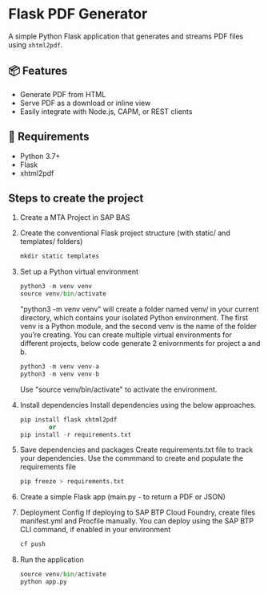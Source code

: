 # Flask PDF Generator

A simple Python Flask application that generates and streams PDF files using `xhtml2pdf`.

## 📦 Features

- Generate PDF from HTML
- Serve PDF as a download or inline view
- Easily integrate with Node.js, CAPM, or REST clients

## 🧰 Requirements

- Python 3.7+
- Flask
- xhtml2pdf

## Steps to create the project
1.  Create a MTA Project in SAP BAS 
2.  Create the conventional Flask project structure (with static/ and templates/ folders)
    ```python
    mkdir static templates
    ```
3.  Set up a Python virtual environment
    ```python
    python3 -m venv venv
    source venv/bin/activate
    ```
    "python3 -m venv venv" will create a folder named venv/ in your current directory, which contains your isolated Python environment. The first venv is a Python module, and the second venv is the name of the folder you’re creating. You can create multiple virtual environments for different projects, below code generate 2 enivornments for project a and b.
    ```python
    python3 -m venv venv-a 
    python3 -m venv venv-b
    ``` 
    Use "source venv/bin/activate" to activate the environment.

4. Install dependencies
    Install dependencies using the below approaches.
    ```python
    pip install flask xhtml2pdf 
            or
    pip install -r requirements.txt
    ```
5.  Save dependencies and packages
    Create requirements.txt file to track your dependencies. Use the commmand to create and populate the requirements file
    ```python
    pip freeze > requirements.txt
    ```
6. Create a simple Flask app (main.py - to return a PDF or JSON)
7. Deployment Config
    If deploying to SAP BTP Cloud Foundry, create files manifest.yml and Procfile manually.
    You can deploy using the SAP BTP CLI command, if enabled in your environment
    ```python
    cf push
    ```
8. Run the application
    ```python
    source venv/bin/activate
    python app.py
    ```
